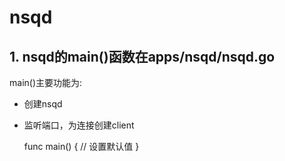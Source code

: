 # nsqd 
## 1. nsqd的main()函数在apps/nsqd/nsqd.go 

main()主要功能为:
* 创建nsqd
* 监听端口，为连接创建client 

	func main() {
		// 设置默认值
	}
